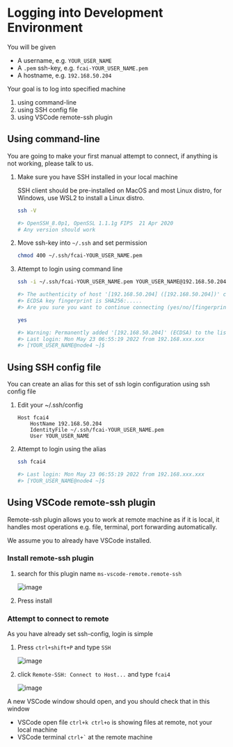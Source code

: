 # Logging into Development Environment

You will be given

- A username, e.g. `YOUR_USER_NAME`
- A `.pem` ssh-key, e.g. `fcai-YOUR_USER_NAME.pem`
- A hostname, e.g. `192.168.50.204`

Your goal is to log into specified machine
1. using command-line
2. using SSH config file
3. using VSCode remote-ssh plugin

## Using command-line

You are going to make your first manual attempt to connect, if anything is not working, please talk to us.

1. Make sure you have SSH installed in your local machine

    SSH client should be pre-installed on MacOS and most Linux distro, for Windows, use WSL2 to install a Linux distro.

    ```bash
    ssh -V

    #> OpenSSH_8.0p1, OpenSSL 1.1.1g FIPS  21 Apr 2020
    # Any version should work
    ```

2. Move ssh-key into `~/.ssh` and set permission

    ```bash
    chmod 400 ~/.ssh/fcai-YOUR_USER_NAME.pem
    ```

3. Attempt to login using command line
   
    ```bash
    ssh -i ~/.ssh/fcai-YOUR_USER_NAME.pem YOUR_USER_NAME@192.168.50.204

    #> The authenticity of host '[192.168.50.204] ([192.168.50.204])' can't be established.
    #> ECDSA key fingerprint is SHA256:.....
    #> Are you sure you want to continue connecting (yes/no/[fingerprint])? 

    yes

    #> Warning: Permanently added '[192.168.50.204]' (ECDSA) to the list of known hosts.
    #> Last login: Mon May 23 06:55:19 2022 from 192.168.xxx.xxx
    #> [YOUR_USER_NAME@node4 ~]$ 
    ```

## Using SSH config file

You can create an alias for this set of ssh login configuration using ssh config file

1. Edit your ~/.ssh/config

    ```
    Host fcai4
        HostName 192.168.50.204
        IdentityFile ~/.ssh/fcai-YOUR_USER_NAME.pem
        User YOUR_USER_NAME
    ```

2. Attempt to login using the alias

    ```bash
    ssh fcai4

    #> Last login: Mon May 23 06:55:19 2022 from 192.168.xxx.xxx
    #> [YOUR_USER_NAME@node4 ~]$ 
    ```

## Using VSCode remote-ssh plugin

Remote-ssh plugin allows you to work at remote machine as if it is local, it handles most operations e.g. file, terminal, port forwarding automatically.

We assume you to already have VSCode installed.

### Install remote-ssh plugin

1. search for this plugin name `ms-vscode-remote.remote-ssh`

    ![image](https://user-images.githubusercontent.com/20808792/169720542-91b4c11a-7110-4c81-b89a-23ac6ae5ce74.png)

2. Press install

### Attempt to connect to remote

As you have already set ssh-config, login is simple

1. Press `ctrl+shift+P` and type `SSH`

    ![image](https://user-images.githubusercontent.com/20808792/169720752-ab955e77-3e36-4ae6-aded-4db099e8dcc4.png)

2. click `Remote-SSH: Connect to Host...` and type `fcai4`

    ![image](https://user-images.githubusercontent.com/20808792/169720789-da5d88fb-208d-47fc-94b8-fff946a01432.png)

A new VSCode window should open, and you should check that in this window
- VSCode open file `ctrl+k ctrl+o` is showing files at remote, not your local machine
- VSCode terminal `` ctrl+` `` at the remote machine
